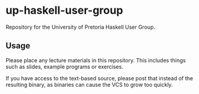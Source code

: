 up-haskell-user-group
=====================

Repository for the University of Pretoria Haskell User Group.


Usage
-----

Please place any lecture materials in this repository. This includes things such 
as slides, example programs or exercises.

If you have access to the text-based source, please post that instead of the 
resulting binary, as binaries can cause the VCS to grow too quickly.

